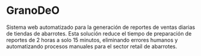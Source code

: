 # GranoDeO
Sistema web automatizado para la generación de reportes de ventas diarias de tiendas de abarrotes. Esta solución reduce el tiempo de preparación de reportes de 2 horas a solo 15 minutos, eliminando errores humanos y automatizando procesos manuales para el sector retail de abarrotes.
